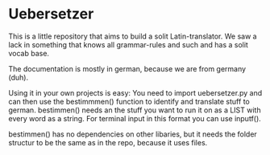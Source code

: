 # Uebersetzer

This is a little repository that aims to build a solit Latin-translator.
We saw a lack in something that knows all grammar-rules and such and has a solit vocab base.

The documentation is mostly in german, because we are from germany (duh).

Using it in your own projects is easy: You need to import uebersetzer.py and can then use the bestimmmen() function to identify and translate stuff to german.
bestimmen() needs an the stuff you want to run it on as a LIST with every word as a string. For terminal input in this format you can use inputf().

bestimmen() has no dependencies on other libaries, but it needs the folder structur to be the same as in the repo, because it uses files.
